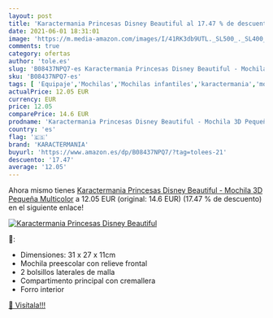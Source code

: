 ```yaml
---
layout: post
title: 'Karactermania Princesas Disney Beautiful al 17.47 % de descuento'
date: 2021-06-01 18:31:01
image: 'https://m.media-amazon.com/images/I/41RK3db9UTL._SL500_._SL400_.jpg'
comments: true
category: ofertas
author: 'tole.es'
slug: 'B08437NPQ7-es Karactermania Princesas Disney Beautiful - Mochila 3D...'
sku: 'B08437NPQ7-es'
tags: [ 'Equipaje','Mochilas','Mochilas infantiles','karactermania','mochila', ]
actualPrice: 12.05 EUR
currency: EUR
price: 12.05
comparePrice: 14.6 EUR
prodname: 'Karactermania Princesas Disney Beautiful - Mochila 3D Pequeña  Multicolor'
country: 'es'
flag: '🇪🇸'
brand: 'KARACTERMANIA'
buyurl: 'https://www.amazon.es/dp/B08437NPQ7/?tag=tolees-21'
descuento: '17.47'
average: '12.05'
---
```


Ahora mismo tienes [Karactermania Princesas Disney Beautiful - Mochila 3D Pequeña  Multicolor](https://www.amazon.es/dp/B08437NPQ7/?tag=tolees-21) a 12.05 EUR (original: 14.6 EUR) (17.47 %  de descuento) en el siguiente enlace!

[![Karactermania Princesas Disney Beautiful](https://m.media-amazon.com/images/I/41RK3db9UTL._SL500_._SL400_.jpg)](https://www.amazon.es/dp/B08437NPQ7/?tag=tolees-21)

🔎:

- Dimensiones: 31 x 27 x 11cm
- Mochila preescolar con relieve frontal
- 2 bolsillos laterales de malla
- Compartimento principal con cremallera
- Forro interior

[🛒 Visítala!!!](https://www.amazon.es/dp/B08437NPQ7/?tag=tolees-21)
